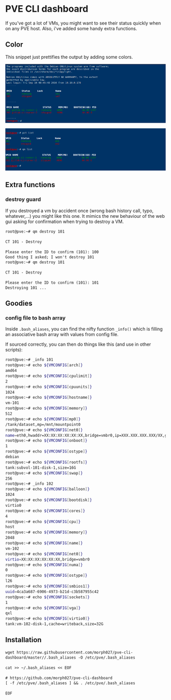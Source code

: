 # PVE CLI dashboard

If you've got a lot of VMs, you might want to see their status quickly when on any PVE host. Also, i've added some handy extra functions.

## Color

This snippet just prettifies the output by adding some colors.


![](pve-cli-dashboard.png)

![](pve-cli-dashboard-single.png)

## Extra functions

### destroy guard

If you destroyed a vm by accident once (wrong bash history call, typo, whatever,...) you might like this one. It mimics the new behaviour of the web gui asking for confirmation when trying to destroy a VM.

```
root@pve:~# qm destroy 101

CT 101 - Destroy

Please enter the ID to confirm (101): 100
Good thing I asked; I won't destroy 101
root@pve:~# qm destroy 101

CT 101 - Destroy

Please enter the ID to confirm (101): 101
Destroying 101 ...
```

## Goodies

### config file to bash array

Inside ```.bash_aliases```, you can find the nifty function ```_info()``` which is filling an associative bash array with values from config file.

If sourced correctly, you can then do things like this (and use in other scripts):

```bash
root@pve:~# _info 101
root@pve:~# echo ${VMCONFIG[arch]}
amd64
root@pve:~# echo ${VMCONFIG[cpulimit]}
2
root@pve:~# echo ${VMCONFIG[cpuunits]}
1024
root@pve:~# echo ${VMCONFIG[hostname]}
vm-101
root@pve:~# echo ${VMCONFIG[memory]}
512
root@pve:~# echo ${VMCONFIG[mp0]}
/tank/dataset,mp=/mnt/mountpoint0
root@pve:~# echo ${VMCONFIG[net0]}
name=eth0,hwaddr=XX:XX:XX:XX:XX:XX,bridge=vmbr0,ip=XXX.XXX.XXX.XXX/XX,gw=XXX.XXX.XXX.XXX
root@pve:~# echo ${VMCONFIG[onboot]}
1
root@pve:~# echo ${VMCONFIG[ostype]}
debian
root@pve:~# echo ${VMCONFIG[rootfs]}
tank:subvol-101-disk-1,size=16G
root@pve:~# echo ${VMCONFIG[swap]}
256
root@pve:~# _info 102
root@pve:~# echo ${VMCONFIG[balloon]}
1024
root@pve:~# echo ${VMCONFIG[bootdisk]}
virtio0
root@pve:~# echo ${VMCONFIG[cores]}
4
root@pve:~# echo ${VMCONFIG[cpu]}
host
root@pve:~# echo ${VMCONFIG[memory]}
2048
root@pve:~# echo ${VMCONFIG[name]}
vm-102
root@pve:~# echo ${VMCONFIG[net0]}
virtio=XX:XX:XX:XX:XX:XX,bridge=vmbr0
root@pve:~# echo ${VMCONFIG[numa]}
0
root@pve:~# echo ${VMCONFIG[ostype]}
l26
root@pve:~# echo ${VMCONFIG[smbios1]}
uuid=4ca3a687-6906-4973-b21d-c3b587955c42
root@pve:~# echo ${VMCONFIG[sockets]}
1
root@pve:~# echo ${VMCONFIG[vga]}
qxl
root@pve:~# echo ${VMCONFIG[virtio0]}
tank:vm-102-disk-1,cache=writeback,size=32G
```

## Installation

```
wget https://raw.githubusercontent.com/morph027/pve-cli-dashboard/master//.bash_aliases -O /etc/pve/.bash_aliases

cat >> ~/.bash_aliases << EOF

# https://github.com/morph027/pve-cli-dashboard
[ -f /etc/pve/.bash_aliases ] && . /etc/pve/.bash_aliases

EOF
```
